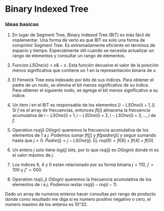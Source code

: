 # Binary Indexed Tree

### Ideas basicas
1. En lugar de Segment Tree, Binary Indexed Tree (BIT) es más fácil de implementar. Una forma de verlo es que BIT es solo una forma de comprimir Segment Tree. Es extremadamente eficiente en términos de espacio y tiempo. Especialmente útil cuando se necesita actualizar un rango de elementos y consultar un rango de elementos.
2. Funcion $LSOne(x)$ = $x \& -x$. Esta función devuelve el valor de la posición menos significativa que contiene un 1 en la representación binaria de $x$.
3. El Fenwick Tree esta indexado por bits de sus índices. Para obtener el padre de un nodo, se elimina el bit menos significativo de su índice. Para obtener el siguiente nodo, se agrega el bit menos significativo a su índice.
4. Un item $i$ en el BIT es responsable de los elementos $[i-LSOne(i)+1, i]$. Si $f$ es el array de frecuencias, entonces $ft[i]$ almacena la frecuencia acumulativa de ${i-LSOne(i)+1, i-LSOne(i)+2, i-LSOne(i)+3, ... ,i}$ de $f$.

5. Operation $rsq(j)$ $O(log n)$ queremos la frecuencia acumulativa de los elementos de $1$ a $j$. Podemos sumar $ft[j]$ y $ft[padre(j)]$ y seguir sumando hasta que $j = 0$. $Padre(j) = j - LSOne(j)$. Ej: $rsq(6) = ft[6] + ft[4] + ft[0]$
6. Un entero $j$ solo tiene $log(j)$ bits, por lo que $rsq(j)$ es $O(log m)$ donde $m$ es el valor máximo de $j$.
7. Los indices $6$, $4$ y $0$ estan relacionado por su forma binaria $j = 110$, $j' = 100$ y $j'' = 000$.
8. Operation $rsq(i,j)$ $O(log n)$ queremos la frecuencia acumulativa de los elementos de $i$ a $j$. Podemos restar $rsq(j) - rsq(i-1)$.


Dado un array de numeros enteros hacer consultas por rango de producto donde como resultado me diga si es numero positivo negativo o cero, el numero maximo de los enteros es 10^32.

